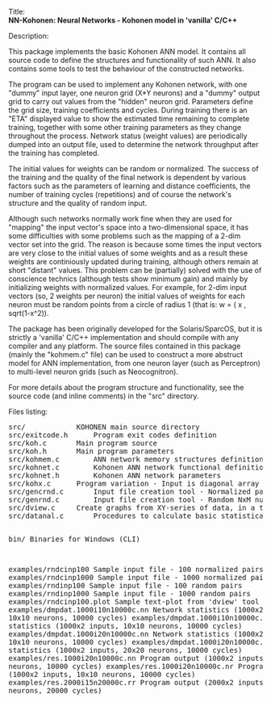 Title:<br/>
<b>NN-Kohonen: Neural Networks - Kohonen model in 'vanilla' C/C++</b>

Description:<br/>
<p>This package implements the basic Kohonen ANN model. It contains all source code to define the structures and functionality of such ANN. It also contains some tools to test the behaviour of the constructed networks.</p>
<p>The program can be used to implement any Kohonen network, with one "dummy" input layer, one neuron grid (X*Y neurons) and a "dummy" output grid to carry out values from the "hidden" neuron grid. Parameters define the grid size, training coefficients and cycles. During training there is an "ETA" displayed value to show the estimated time remaining to complete training, together with some other training parameters as they change throughout the process. Network status (weight values) are periodically dumped into an output file, used to determine the network throughput after the training has completed.</p>
<p>The initial values for weights can be random or normalized. The success of the training and the quality of the final network is dependent by various factors such as the parameters of learning and distance coefficients, the number of training cycles (repetitions) and of course the network's structure and the quality of random input.</p>
<p>Although such networks normally work fine when they are used for "mapping" the input vector's space into a two-dimensional space, it has some difficulties with some problems such as the mapping of a 2-dim vector set into the grid. The reason is because some times the input vectors are very close to the initial values of some weights and as a result these weights are continiously updated during training, although others remain at short "distant" values. This problem can be (partially) solved with the use of conscience technics (although tests show minimum gain) and mainly by initializing weights with normalized values. For example, for 2-dim input vectors (so, 2 weights per neuron) the initial values of weights for each neuron must be random points from a circle of radius 1 (that is:  w = ( x , sqrt(1-x^2)).</p>
<p>The package has been originally developed for the Solaris/SparcOS, but it is strictly a 'vanilla' C/C++ implementation and should compile with any compiler and any platform. The source files contained in this package (mainly the "kohmem.c" file) can be used to construct a more abstruct model for ANN implementation, from one neuron layer (such as Perceptron) to multi-level neuron grids (such as Neocognitron).</p>
<p>For more details about the program structure and functionality, see the source code (and inline comments) in the "src" directory.</p>
<p>Files listing:</p>
<pre>
src/			KOHONEN main source directory
src/exitcode.h		Program exit codes definition
src/koh.c		Main program source
src/koh.h		Main program parameters
src/kohmem.c		ANN network memory structures definition
src/kohnet.c		Kohonen ANN network functional definition
src/kohnet.h		Kohonen ANN network parameters
src/kohx.c		Program variation - Input is diagonal array with 1 and 0 (Aii=1)
src/gencrnd.c		Input file creation tool - Normalized pairs
src/genrnd.c		Input file creation tool - Random NxM numbers
src/dview.c		Create graphs from XY-series of data, in a text window
src/datanal.c		Procedures to calculate basic statistical variables (E[x],Var[x])

bin/			Binaries for Windows (CLI)

examples/rndcinp100		Sample input file - 100 normalized pairs
examples/rndcinp1000		Sample input file - 1000 normalized pairs
examples/rndinp100		Sample input file - 100 random pairs
examples/rndinp1000		Sample input file - 1000 random pairs
examples/rndcinp100.plot	Sample text-plot from 'dview' tool
examples/dmpdat.1000i10n10000c.nn		Network statistics (1000x2 inputs, 10x10 neurons, 10000 cycles)
examples/dmpdat.1000i10n10000c.nr		Network statistics (1000x2 inputs, 10x10 neurons, 10000 cycles)
examples/dmpdat.1000i20n10000c.nn		Network statistics (1000x2 inputs, 10x10 neurons, 10000 cycles)
examples/dmpdat.1000i20n10000c.nr		Network statistics (1000x2 inputs, 20x20 neurons, 10000 cycles)
examples/res.1000i20n10000c.nn		Program output (1000x2 inputs, 20x20 neurons, 10000 cycles)
examples/res.1000i20n10000c.nr		Program output (1000x2 inputs, 10x10 neurons, 10000 cycles)
examples/res.2000i15n20000c.rr		Program output (2000x2 inputs, 15x15 neurons, 20000 cycles)
</pre>
